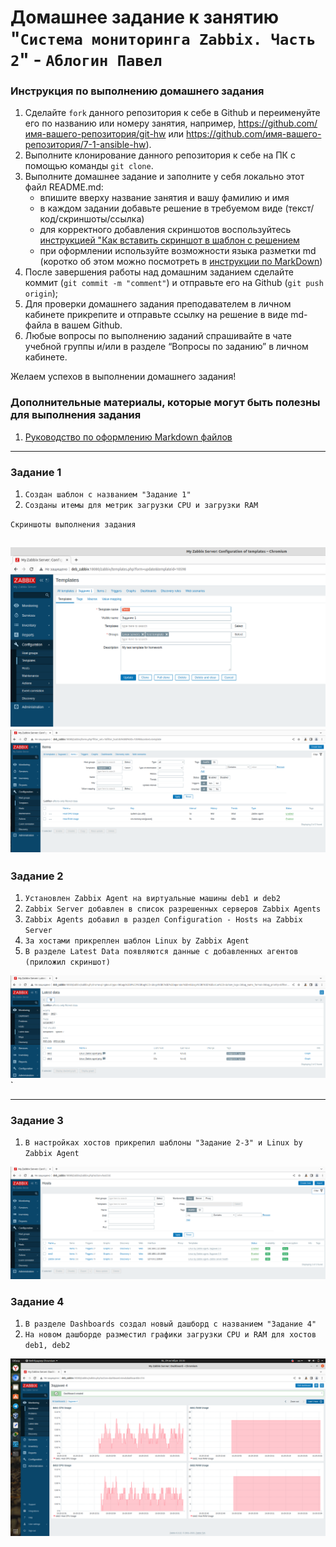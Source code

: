 # Домашнее задание к занятию "`Система мониторинга Zabbix. Часть 2`" - `Аблогин Павел`


### Инструкция по выполнению домашнего задания

   1. Сделайте `fork` данного репозитория к себе в Github и переименуйте его по названию или номеру занятия, например, https://github.com/имя-вашего-репозитория/git-hw или  https://github.com/имя-вашего-репозитория/7-1-ansible-hw).
   2. Выполните клонирование данного репозитория к себе на ПК с помощью команды `git clone`.
   3. Выполните домашнее задание и заполните у себя локально этот файл README.md:
      - впишите вверху название занятия и вашу фамилию и имя
      - в каждом задании добавьте решение в требуемом виде (текст/код/скриншоты/ссылка)
      - для корректного добавления скриншотов воспользуйтесь [инструкцией "Как вставить скриншот в шаблон с решением](https://github.com/netology-code/sys-pattern-homework/blob/main/screen-instruction.md)
      - при оформлении используйте возможности языка разметки md (коротко об этом можно посмотреть в [инструкции  по MarkDown](https://github.com/netology-code/sys-pattern-homework/blob/main/md-instruction.md))
   4. После завершения работы над домашним заданием сделайте коммит (`git commit -m "comment"`) и отправьте его на Github (`git push origin`);
   5. Для проверки домашнего задания преподавателем в личном кабинете прикрепите и отправьте ссылку на решение в виде md-файла в вашем Github.
   6. Любые вопросы по выполнению заданий спрашивайте в чате учебной группы и/или в разделе “Вопросы по заданию” в личном кабинете.
   
Желаем успехов в выполнении домашнего задания!
   
### Дополнительные материалы, которые могут быть полезны для выполнения задания

1. [Руководство по оформлению Markdown файлов](https://gist.github.com/Jekins/2bf2d0638163f1294637#Code)

---

### Задание 1


1. `Создан шаблон с названием "Задание 1"`
2. `Созданы итемы для метрик загрузки CPU и загрузки RAM`


`Скриншоты выполнения задания`

![Шаблон](./img/zabbix2_hw_task1_2.png)
![Итемы шаблона](./img/zabbix2_hw_task1_1.png)
---

### Задание 2


1. `Установлен Zabbix Agent на виртуальные машины deb1 и deb2`
2. `Zabbix Server добавлен в список разрешенных серверов Zabbix Agents`
3. `Zabbix Agents добавил в раздел Configuration - Hosts на Zabbix Server`
4. `За хостами прикреплен шаблон Linux by Zabbix Agent`
5. `В разделе Latest Data появляются данные с добавленных агентов (приложил скриншот)`


![Данные агентов в разделе Latest Data](./img/zabbix2_hw_task2.png)`


---

### Задание 3


1. `В настройках хостов прикрепил шаблоны "Задание 2-3" и Linux by Zabbix Agent`



![Страница хостов с привязкой шаблонов](img/zabbix2_task3.png)


### Задание 4

1. `В разделе Dashboards создал новый дашборд с названием "Задание 4"`
2. `На новом дашборде разместил графики загрузки CPU и RAM для хостов deb1, deb2`


![Скриншот нового дашборда](./img/zabbix2_task4.png)




